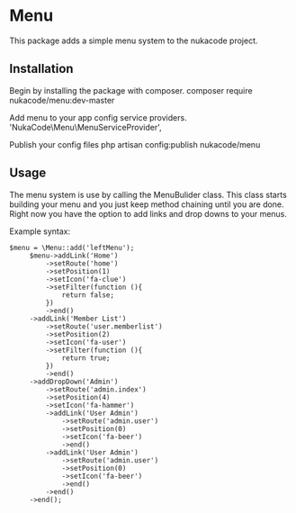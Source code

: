 # Menu

This package adds a simple menu system to the nukacode project.

## Installation

Begin by installing the package with composer.
	composer require nukacode/menu:dev-master

Add menu to your app config service providers.
	'NukaCode\Menu\MenuServiceProvider',

Publish your config files
	php artisan config:publish nukacode/menu

## Usage

The menu system is use by calling the MenuBulider class.
This class starts building your menu and you just keep method chaining until you are done.
Right now you have the option to add links and drop downs to your menus.

Example syntax:

    $menu = \Menu::add('leftMenu');
         $menu->addLink('Home')
             ->setRoute('home')
             ->setPosition(1)
             ->setIcon('fa-clue')
             ->setFilter(function (){
                 return false;
             })
             ->end()
         ->addLink('Member List')
             ->setRoute('user.memberlist')
             ->setPosition(2)
             ->setIcon('fa-user')
             ->setFilter(function (){
                 return true;
             })
             ->end()
         ->addDropDown('Admin')
             ->setRoute('admin.index')
             ->setPosition(4)
             ->setIcon('fa-hammer')
             ->addLink('User Admin')
                 ->setRoute('admin.user')
                 ->setPosition(0)
                 ->setIcon('fa-beer')
                 ->end()
             ->addLink('User Admin')
                 ->setRoute('admin.user')
                 ->setPosition(0)
                 ->setIcon('fa-beer')
                 ->end()
             ->end()
         ->end();
